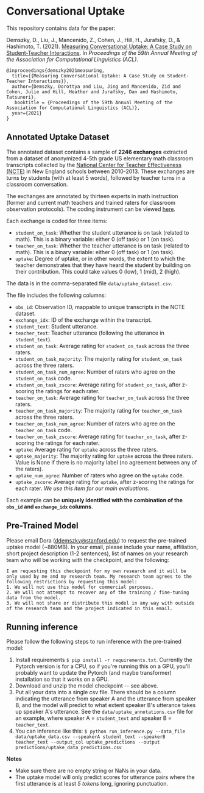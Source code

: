 # Conversational Uptake
This repository contains data for the paper: 

Demszky, D., Liu, J., Mancenido, Z., Cohen, J., Hill, H., Jurafsky, D., & Hashimoto, T. (2021). [Measuring Conversational Uptake: A Case Study on Student-Teacher Interactions](https://arxiv.org/pdf/2106.03873.pdf). In _Proceedings of the 59th Annual Meeting of the Association for Computational Linguistics (ACL)_.

```
@inproceedings{demszky2021measuring,
  title={{Measuring Conversational Uptake: A Case Study on Student-Teacher Interactions}},
  author={Demszky, Dorottya and Liu, Jing and Mancenido, Zid and Cohen, Julie and Hill, Heather and Jurafsky, Dan and Hashimoto, Tatsunori},
   booktitle = {Proceedings of the 59th Annual Meeting of the Association for Computational Linguistics (ACL)},
  year={2021}
}
```

## Annotated Uptake Dataset

The annotated dataset contains a sample of **2246 exchanges** extracted from a dataset of anonymized 4-5th grade US elementary math classroom transcripts collected by the [National Center for Teacher Effectiveness (NCTE)](https://cepr.harvard.edu/ncte) in New England schools between 2010-2013. These exchanges are turns by students (with at least 5 words), followed by teacher turns in a classroom conversation. 

The exchanges are annotated by thirteen experts in math instruction (former and current math teachers and trained raters for classroom observation protocols). The coding instrument can be viewed [here](https://docs.google.com/document/d/1UGAXW3H-bV1m0PWcDM7aGcRgkdrY-fovcPstB4YphvA/edit?usp=sharing).

Each exchange is coded for three items:
* `student_on_task`: Whether the student utterance is on task (related to math). This is a binary variable: either 0 (off task) or 1 (on task).
* `teacher_on_task`: Whether the teacher utterance is on task (related to math). This is a binary variable: either 0 (off task) or 1 (on task).
* `uptake`: Degree of uptake, or in other words, the extent to which the teacher demonstrates that they have heard the student by building on their contribution. This could take values 0 (low), 1 (mid), 2 (high).

The data is in the comma-separated file `data/uptake_dataset.csv`.

The file includes the following columns:

* `obs_id`: Observation ID, mappable to unique transcripts in the NCTE dataset.
* `exchange_idx`: ID of the exchange within the transcript.
* `student_text`: Student utterance.
* `teacher_text`: Teacher utterance (following the utterance in `student_text`).
* `student_on_task`: Average rating for `student_on_task` across the three raters.
* `student_on_task_majority`: The majority rating for `student_on_task` across the three raters.
* `student_on_task_num_agree`: Number of raters who agree on the `student_on_task` code.
* `student_on_task_zscore`: Average rating for `student_on_task`, after z-scoring the ratings for each rater.
* `teacher_on_task`: Average rating for `teacher_on_task` across the three raters.
* `teacher_on_task_majority`: The majority rating for `teacher_on_task` across the three raters.
* `teacher_on_task_num_agree`: Number of raters who agree on the `teacher_on_task` code.
* `teacher_on_task_zscore`: Average rating for `teacher_on_task`, after z-scoring the ratings for each rater.
* `uptake`: Average rating for `uptake` across the three raters.
* `uptake_majority`: The majority rating for `uptake` across the three raters. Value is None if there is no majority label (no agreement between any of the raters).
* `uptake_num_agree`: Number of raters who agree on the `uptake` code.
* `uptake_zscore`: Average rating for `uptake`, after z-scoring the ratings for each rater. *We use this item for our main evaluations*.

Each example can be **uniquely identified with the combination of the `obs_id` and `exchange_idx` columns**.

## Pre-Trained Model

Please email Dora (ddemszky@stanford.edu) to request the pre-trained uptake model (~880MB). In your email, please include your name, affiliation, short project description (1-2 sentences), list of names on your research team who will be working with the checkpoint, and the following:

```
I am requesting this checkpoint for my own research and it will be only used by me and my research team. My research team agrees to the following restrictions by requesting this model:
1. We will not use this model for commercial purposes.
2. We will not attempt to recover any of the training / fine-tuning data from the model.
3. We will not share or distribute this model in any way with outside of the research team and the project indicated in this email.
```

## Running inference

Please follow the following steps to run inference with the pre-trained model:
1. Install requirements `$ pip install -r requirements.txt`. Currently the Pytorch version is for a CPU, so if you're running this on a GPU, you'll probably want to update the Pytorch (and maybe transformer) installation so that it works on a GPU.
2. Download and unzip the model checkpoint -- see above.
3. Put all your data into a single csv file. There should be a column indicating the utterance from speaker A and the utterance from speaker B, and the model will predict to what extent speaker B's utterance takes up speaker A's utterance. See the `data/uptake_annotations.csv` file for an example, where speaker A = `student_text` and speaker B = `teacher_text`.
4. You can inference like this: `$ python run_inference.py --data_file data/uptake_data.csv --speakerA student_text --speakerB teacher_text --output_col uptake_predictions --output predictions/uptake_data_predictions.csv`

**Notes**
* Make sure there are no empty string or NaNs in your data.
* The uptake model will only predict scores for utterance pairs where the first utterance is at least *5 tokens* long, ignoring punctuation.
